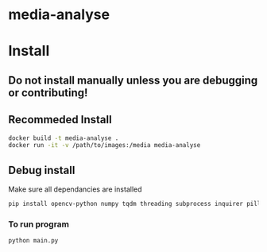 # media-analyse
# Install

## Do not install manually unless you are debugging or contributing!

## Recommeded Install 
```bash
docker build -t media-analyse .
docker run -it -v /path/to/images:/media media-analyse
```

## Debug install

Make sure all dependancies are installed 
``` bash
pip install opencv-python numpy tqdm threading subprocess inquirer pillow shutil
```

### To run program 
``` bash
python main.py
```
